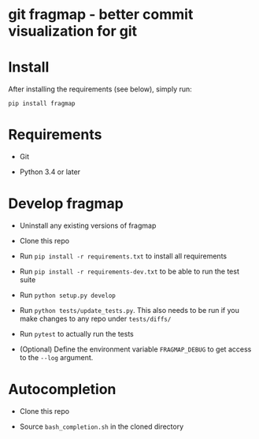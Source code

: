 # git fragmap - better commit visualization for git

# Install
After installing the requirements (see below), simply run:

    pip install fragmap

# Requirements

- Git

- Python 3.4 or later

# Develop fragmap

- Uninstall any existing versions of fragmap

- Clone this repo

- Run `pip install -r requirements.txt` to install all requirements

- Run `pip install -r requirements-dev.txt` to be able to run the test suite

- Run `python setup.py develop`

- Run `python tests/update_tests.py`. This also needs to be run if you make changes to any repo under `tests/diffs/`

- Run `pytest` to actually run the tests

- (Optional) Define the environment variable `FRAGMAP_DEBUG` to get access to the `--log` argument.

# Autocompletion

- Clone this repo

- Source `bash_completion.sh` in the cloned directory
